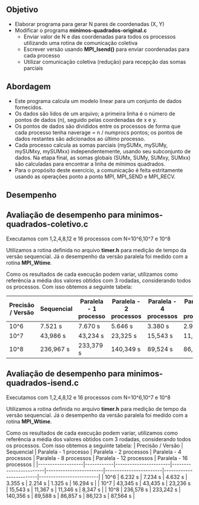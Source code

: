 ## Objetivo

- Elaborar programa para gerar N pares de coordenadas (X, Y)
- Modificar o programa **minimos-quadrados-original.c**
	- Enviar valor de N e das coordenadas para todos os processos utilizando uma rotina de comunicação coletiva
	- Escrever versão usando **MPI_Isend()** para enviar coordenadas para cada processo
	- Utilizar comunicação coletiva (redução) para recepção das somas parciais

## Abordagem

 - Este programa calcula um modelo linear para um conjunto de dados fornecidos.
 - Os dados são lidos de um arquivo; a primeira linha é o número de pontos de dados (n), seguido pelas coordenadas de x e y.
 - Os pontos de dados são divididos entre os processos de forma que cada processo tenha naverage = n / numprocs pontos; os pontos de dados restantes são adicionados ao último processo.
 - Cada processo calcula as somas parciais (mySUMx, mySUMy, mySUMxy, mySUMxx) independentemente, usando seu subconjunto de dados. Na etapa final, as somas globais (SUMx, SUMy, SUMxy, SUMxx) são calculadas para encontrar a linha de mínimos quadrados.
 - Para o propósito deste exercício, a comunicação é feita estritamente usando as operações ponto a ponto MPI, MPI_SEND e MPI_RECV. 

## Desempenho
## Avaliação de desempenho para minimos-quadrados-coletivo.c
Executamos com 1,2,4,8,12 e 16 processos com N=10^6,10^7 e 10^8

Utilizamos a rotina definida no arquivo **timer.h** para medição de tempo da versão sequencial. Já o desempenho da versão paralela foi medido com a rotina **MPI_Wtime**.

Como os resultados de cada execução podem variar, utilizamos como referência a média dos valores obtidos com 3 rodadas, considerando todos os processos. Com isso obtemos a seguinte tabela:

| Precisão / Versão | Sequencial | Paralela - 1 processo | Paralela - 2 processos | Paralela - 4 processos | Paralela - 8 processos | Paralela - 12 processos | Paralela - 16 processos |
|-------------------|------------|-----------------------|------------------------|------------------------|------------------------|-------------------------|-------------------------|
| 10^6              | 7.521 s    | 7.670 s               | 5.646 s                | 3.380 s                | 2.967 s                | 1.450 s                 | 16.294 s                 |
| 10^7             | 43,986 s   | 43,234 s              | 23,325 s               | 15,543 s                | 11,253 s                | 11,678 s                 | 8,347 s                 |
| 10^8             | 236,967 s  | 233,379 s             | 140,349 s              | 89,524 s               | 86,923 s               | 86,345 s                | 87,040 s                |



## Avaliação de desempenho para minimos-quadrados-isend.c
Executamos com 1,2,4,8,12 e 16 processos com N=10^6,10^7 e 10^8

Utilizamos a rotina definida no arquivo **timer.h** para medição de tempo da versão sequencial. Já o desempenho da versão paralela foi medido com a rotina **MPI_Wtime**.

Como os resultados de cada execução podem variar, utilizamos como referência a média dos valores obtidos com 3 rodadas, considerando todos os processos. Com isso obtemos a seguinte tabela:
| Precisão / Versão | Sequencial | Paralela - 1 processo | Paralela - 2 processos | Paralela - 4 processos | Paralela - 8 processos | Paralela - 12 processos | Paralela - 16 processos |
|-------------------|------------|-----------------------|------------------------|------------------------|------------------------|-------------------------|-------------------------|
| 10^6              | 6.232 s    | 7.234 s               | 4.632 s                | 3.355 s                | 2.214 s                | 1.325 s                 | 16.294 s                 |
| 10^7             | 43,345 s   | 43,435 s              | 23,236 s               | 15,543 s                | 11,367 s                | 11,346 s                 | 8,347 s                 |
| 10^8             | 236,578 s  | 233,242 s             | 140,356 s              | 89,588 s               | 86,857 s               | 86,123 s                | 87,564 s                |
